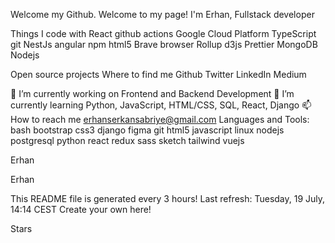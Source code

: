  Welcome my Github.
Welcome to my page!
I'm Erhan, Fullstack developer

Things I code with
React github actions Google Cloud Platform TypeScript git NestJs angular npm html5 Brave browser Rollup d3js Prettier MongoDB Nodejs

Open source projects
Where to find me
Github Twitter LinkedIn Medium

🔭 I’m currently working on Frontend and Backend Development
🌱 I’m currently learning Python, JavaScript, HTML/CSS, SQL, React, Django
📫 How to reach me erhanserkansabriye@gmail.com
Languages and Tools:
bash bootstrap css3 django figma git html5 javascript linux nodejs postgresql python react redux sass sketch tailwind vuejs

Erhan

 Erhan

This README file is generated every 3 hours!
Last refresh: Tuesday, 19 July, 14:14 CEST
Create your own here!

 Stars 
